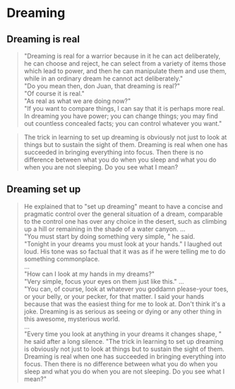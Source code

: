 # Dreaming

## Dreaming is real

> "Dreaming is real for a warrior because in it he can act deliberately, he can choose and reject, he can select from a variety of items those which lead to power, and then he can manipulate them and use them, while in an ordinary dream he cannot act deliberately."  
"Do you mean then, don Juan, that dreaming is real?"  
"Of course it is real."  
"As real as what we are doing now?"  
"If you want to compare things, I can say that it is perhaps more real. In dreaming you have power; you can change things; you may find out countless concealed facts; you can control whatever you want."

> The trick in learning to set up dreaming is obviously not just to look at things but to sustain the sight of them. Dreaming is real when one has succeeded in bringing everything into focus. Then there is no difference between what you do when you sleep and what you do when you are not sleeping. Do you see what I mean?

## Dreaming set up

> He explained that to "set up dreaming" meant to have a concise and pragmatic control over the general situation of a dream, comparable to the control one has over any choice in the desert, such as climbing up a hill or remaining in the shade of a water canyon.
> ...  
> "You must start by doing something very simple, " he said.  
> "Tonight in your dreams you must look at your hands." I laughed out loud. His tone was so factual that it was as if he were telling me to do something commonplace.  
> ...  
> "How can I look at my hands in my dreams?"  
> "Very simple, focus your eyes on them just like this." 
> ...  
> "You can, of course, look at whatever you goddamn please-your toes, or your belly, or your pecker, for that matter. I said your hands because that was the easiest thing for me to look at. Don't think it's a joke. Dreaming is as serious as seeing or dying or any other thing in this awesome, mysterious world.  
> ...  
> "Every time you look at anything in your dreams it changes shape, " he said after a long silence. "The trick in learning to set up dreaming is obviously not just to look at things but to sustain the sight of them. Dreaming is real when one has succeeded in bringing everything into focus. Then there is no difference between what you do when you sleep and what you do when you are not sleeping. Do you see what I mean?"

